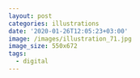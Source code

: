 ```yaml
---
layout: post
categories: illustrations
date: '2020-01-26T12:05:23+03:00'
image: /images/illustration_71.jpg
image_size: 550x672
tags:
  - digital
---
```

